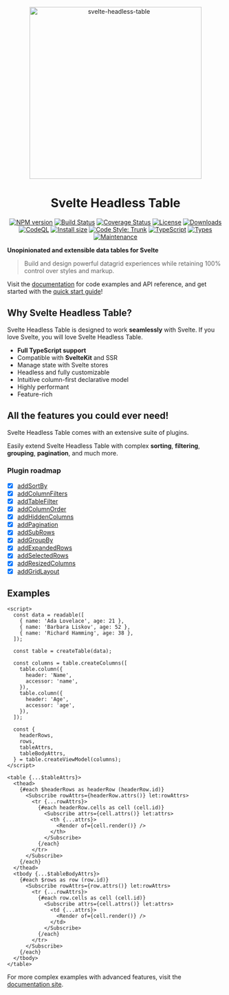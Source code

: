 <p align="center">
  <img src="https://user-images.githubusercontent.com/42545742/169733428-295e2678-e509-4175-aeb3-cb3a9c9894e1.svg" alt="svelte-headless-table" width="400px"/>
</p>
<h1 align="center">Svelte Headless Table</h1>

<div align="center">

[![NPM version](https://img.shields.io/npm/v/@humanspeak/svelte-headless-table.svg)](https://www.npmjs.com/package/@humanspeak/svelte-headless-table)
[![Build Status](https://github.com/humanspeak/svelte-headless-table/actions/workflows/npm-publish.yml/badge.svg)](https://github.com/humanspeak/svelte-headless-table/actions/workflows/npm-publish.yml)
[![Coverage Status](https://coveralls.io/repos/github/humanspeak/svelte-headless-table/badge.svg?branch=main)](https://coveralls.io/github/humanspeak/svelte-headless-table?branch=main)
[![License](https://img.shields.io/npm/l/@humanspeak/svelte-headless-table.svg)](https://github.com/humanspeak/svelte-headless-table/blob/main/LICENSE)
[![Downloads](https://img.shields.io/npm/dm/@humanspeak/svelte-headless-table.svg)](https://www.npmjs.com/package/@humanspeak/svelte-headless-table)
[![CodeQL](https://github.com/humanspeak/svelte-headless-table/actions/workflows/codeql.yml/badge.svg)](https://github.com/humanspeak/svelte-headless-table/actions/workflows/codeql.yml)
[![Install size](https://packagephobia.com/badge?p=@humanspeak/svelte-headless-table)](https://packagephobia.com/result?p=@humanspeak/svelte-headless-table)
[![Code Style: Trunk](https://img.shields.io/badge/code%20style-trunk-blue.svg)](https://trunk.io)
[![TypeScript](https://img.shields.io/badge/%3C%2F%3E-TypeScript-%230074c1.svg)](http://www.typescriptlang.org/)
[![Types](https://img.shields.io/npm/types/@humanspeak/svelte-headless-table.svg)](https://www.npmjs.com/package/@humanspeak/svelte-headless-table)
[![Maintenance](https://img.shields.io/badge/Maintained%3F-yes-green.svg)](https://github.com/humanspeak/svelte-headless-table/graphs/commit-activity)

</div>

**Unopinionated and extensible data tables for Svelte**

> Build and design powerful datagrid experiences while retaining 100% control over styles and markup.

Visit the [documentation](https://table.svelte.page/) for code examples and API reference, and get started with the [quick start guide](https://table.svelte.page/docs/getting-started/quick-start)!

## Why Svelte Headless Table?

Svelte Headless Table is designed to work **seamlessly** with Svelte. If you love Svelte, you will love Svelte Headless Table.

- **Full TypeScript support**
- Compatible with **SvelteKit** and SSR
- Manage state with Svelte stores
- Headless and fully customizable
- Intuitive column-first declarative model
- Highly performant
- Feature-rich

## All the features you could ever need!

Svelte Headless Table comes with an extensive suite of plugins.

Easily extend Svelte Headless Table with complex **sorting**, **filtering**, **grouping**, **pagination**, and much more.

### Plugin roadmap

- [x] [addSortBy](https://table.svelte.page/docs/plugins/add-sort-by)
- [x] [addColumnFilters](https://table.svelte.page/docs/plugins/add-column-filters)
- [x] [addTableFilter](https://table.svelte.page/docs/plugins/add-table-filter)
- [x] [addColumnOrder](https://table.svelte.page/docs/plugins/add-column-order)
- [x] [addHiddenColumns](https://table.svelte.page/docs/plugins/add-hidden-columns)
- [x] [addPagination](https://table.svelte.page/docs/plugins/add-pagination)
- [x] [addSubRows](https://table.svelte.page/docs/plugins/add-sub-rows)
- [x] [addGroupBy](https://table.svelte.page/docs/plugins/add-group-by)
- [x] [addExpandedRows](https://table.svelte.page/docs/plugins/add-expanded-rows)
- [x] [addSelectedRows](https://table.svelte.page/docs/plugins/add-selected-rows)
- [x] [addResizedColumns](https://table.svelte.page/docs/plugins/add-resized-columns)
- [x] [addGridLayout](https://table.svelte.page/docs/plugins/add-grid-layout)

## Examples

<!-- prettier-ignore -->
```svelte
<script>
  const data = readable([
    { name: 'Ada Lovelace', age: 21 },
    { name: 'Barbara Liskov', age: 52 },
    { name: 'Richard Hamming', age: 38 },
  ]);

  const table = createTable(data);

  const columns = table.createColumns([
    table.column({
      header: 'Name',
      accessor: 'name',
    }),
    table.column({
      header: 'Age',
      accessor: 'age',
    }),
  ]);

  const {
    headerRows,
    rows,
    tableAttrs,
    tableBodyAttrs,
  } = table.createViewModel(columns);
</script>

<table {...$tableAttrs}>
  <thead>
    {#each $headerRows as headerRow (headerRow.id)}
      <Subscribe rowAttrs={headerRow.attrs()} let:rowAttrs>
        <tr {...rowAttrs}>
          {#each headerRow.cells as cell (cell.id)}
            <Subscribe attrs={cell.attrs()} let:attrs>
              <th {...attrs}>
                <Render of={cell.render()} />
              </th>
            </Subscribe>
          {/each}
        </tr>
      </Subscribe>
    {/each}
  </thead>
  <tbody {...$tableBodyAttrs}>
    {#each $rows as row (row.id)}
      <Subscribe rowAttrs={row.attrs()} let:rowAttrs>
        <tr {...rowAttrs}>
          {#each row.cells as cell (cell.id)}
            <Subscribe attrs={cell.attrs()} let:attrs>
              <td {...attrs}>
                <Render of={cell.render()} />
              </td>
            </Subscribe>
          {/each}
        </tr>
      </Subscribe>
    {/each}
  </tbody>
</table>
```

For more complex examples with advanced features, visit the [documentation site](https://table.svelte.page/docs/plugins/overview).

